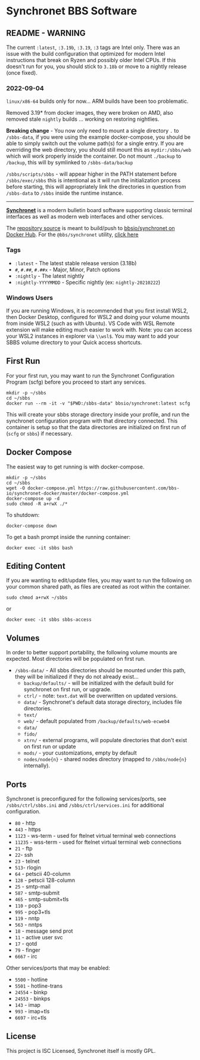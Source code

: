 # Synchronet BBS Software

## README - WARNING

The current `:latest`, `:3.19b`, `:3.19`, `:3` tags are Intel only. There was an
issue with the build configuration that optimized for modern Intel instructions
that break on Ryzen and possibly older Intel CPUs. If this doesn't run for you,
you should stick to `3.18b` or move to a nightly release (once fixed).

### 2022-09-04

`linux/x86-64` builds only for now... ARM builds have been too problematic.

Removed 3.19* from docker images, they were broken on AMD, also removed stale
`nightly` builds ... working on restoring nightlies.

**Breaking change** - You now only need to mount a single directory `.` to
`/sbbs-data`, if you were using the example docker-compose, you should be able
to simply switch out the volume path(s) for a single entry. If you are
overriding the web directory, you should still mount this as `mydir:/sbbs/web`
which will work properly inside the container. Do not mount `./backup` to
`/backup`, this will by symlinked to `/sbbs-data/backup`

`/sbbs/scripts/sbbs` - will appear higher in the PATH statement before
`/sbbs/exec/sbbs` this is intentional as it will run the initialization process
before starting, this will appropriately link the directories in question from
`/sbbs-data` to `/sbbs` inside the runtime instance.

---

**[Synchronet](http://wiki.synchro.net/)** is a modern bulletin board software
supporting classic terminal interfaces as well as modern web interfaces and
other services.

The [repository source](https://github.com/bbs-io/synchronet-docker/) is meant
to build/push to
[bbsio/synchronet on Docker Hub](https://hub.docker.com/repository/docker/bbsio/synchronet).
For the `@bbs/synchronet` utility,
[click here](https://github.com/bbs-io/synchronet-docker-util)

### Tags

- `:latest` - The latest stable release version (3.18b)
- `#`, `#.##`, `#.##x` - Major, Minor, Patch options
- `:nightly` - The latest nightly
- `:nightly-YYYYMMDD` - Specific nightly (ex: `nightly-20210222`)

### Windows Users

If you are running Windows, it is recommended that you first install WSL2, then
Docker Desktop, configured for WSL2 and doing your volume mounts from inside
WSL2 (such as with Ubuntu). VS Code with WSL Remote extension will make editing
much easier to work with. Note: you can access your WSL2 instances in explorer
via `\\wsl$`. You may want to add your SBBS volume directory to your Quick
access shortcuts.

## First Run

For your first run, you may want to run the Synchronet Configuration Program
(scfg) before you proceed to start any services.

    mkdir -p ~/sbbs
    cd ~/sbbs
    docker run --rm -it -v "$PWD:/sbbs-data" bbsio/synchronet:latest scfg

This will create your sbbs storage directory inside your profile, and run the
synchronet configuration program with that directory connected. This container
is setup so that the data directories are initialized on first run of (`scfg` or
`sbbs`) if necessary.

## Docker Compose

The easiest way to get running is with docker-compose.

    mkdir -p ~/sbbs
    cd ~/sbbs
    wget -O docker-compose.yml https://raw.githubusercontent.com/bbs-io/synchronet-docker/master/docker-compose.yml
    docker-compose up -d
    sudo chmod -R a+rwX ./*

To shutdown:

    docker-compose down

To get a bash prompt inside the running container:

    docker exec -it sbbs bash

## Editing Content

If you are wanting to edit/update files, you may want to run the following on
your common shared path, as files are created as root within the container.

```
sudo chmod a+rwX ~/sbbs
```

or

```
docker exec -it sbbs sbbs-access
```

## Volumes

In order to better support portability, the following volume mounts are
expected. Most directories will be populated on first run.

- `/sbbs-data/` - All sbbs directories should be mounted under this path, they
  will be initialized if they do not already exist...
  - `backup/defaults/` - will be initialized with the default build for
    synchronet on first run, or upgrade.
  - `ctrl/` - note: `text.dat` will be overwritten on updated versions.
  - `data/` - Synchronet's default data storage directory, includes file
    directories.
  - `text/`
  - `web/` - default populated from `/backup/defaults/web-ecweb4`
  - `data/`
  - `fido/`
  - `xtrn/` - external programs, will populate directories that don't exist on
    first run or update
  - `mods/` - your customizations, empty by default
  - `nodes/node{n}` - shared nodes directory (mapped to `/sbbs/node{n}`
    internally).

## Ports

Synchronet is preconfigured for the following services/ports, see
`/sbbs/ctrl/sbbs.ini` and `/sbbs/ctrl/services.ini` for additional
configuration.

- `80` - http
- `443` - https
- `1123` - ws-term - used for ftelnet virtual terminal web connections
- `11235` - wss-term - used for ftelnet virtual terminal web connections
- `21` - ftp
- `22`- ssh
- `23` - telnet
- `513`- rlogin
- `64` - petscii 40-column
- `128` - petscii 128-column
- `25` - smtp-mail
- `587` - smtp-submit
- `465` - smtp-submit+tls
- `110` - pop3
- `995` - pop3+tls
- `119` - nntp
- `563` - nntps
- `18` - message send prot
- `11` - active user svc
- `17` - qotd
- `79` - finger
- `6667` - irc

Other services/ports that may be enabled:

- `5500` - hotline
- `5501` - hotline-trans
- `24554` - binkp
- `24553` - binkps
- `143` - imap
- `993` - imap+tls
- `6697` - irc+tls

## License

This project is ISC Licensed, Synchronet itself is mostly GPL.

<!-- Update: 2022-09-04 - restart automated builds -->
